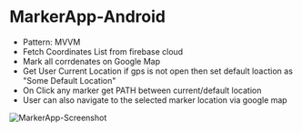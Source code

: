 # MarkerApp-Android


- Pattern: MVVM 
- Fetch Coordinates List from firebase cloud
- Mark all corrdenates on Google Map
- Get User Current Location if gps is not open then set default loaction as "Some Default Location"
- On Click any marker get PATH between current/default location
- User can also navigate to the selected marker location via google map


![MarkerApp-Screenshot](https://user-images.githubusercontent.com/32573663/190902199-9e4d5fd6-3927-47f7-bf46-f7fec8b1fbe4.jpeg)
